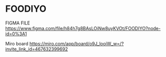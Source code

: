# FOODIYO

FIGMA FILE
https://www.figma.com/file/h84h7g8BAsLOiNw8uyKVOt/FOODIYO?node-id=0%3A1

Miro board
https://miro.com/app/board/o9J_looiW_w=/?invite_link_id=467632399692
